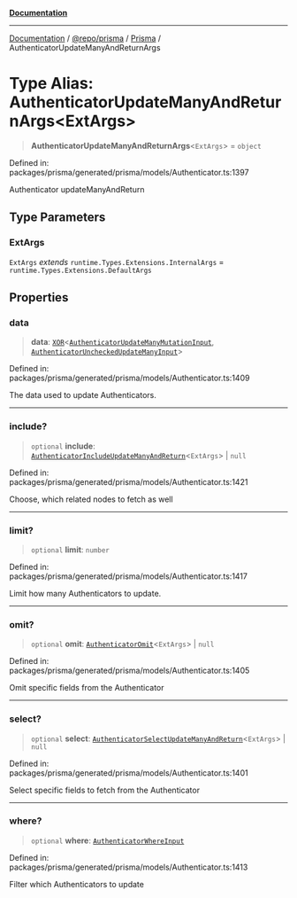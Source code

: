 [**Documentation**](../../../../../README.md)

***

[Documentation](../../../../../README.md) / [@repo/prisma](../../../README.md) / [Prisma](../README.md) / AuthenticatorUpdateManyAndReturnArgs

# Type Alias: AuthenticatorUpdateManyAndReturnArgs\<ExtArgs\>

> **AuthenticatorUpdateManyAndReturnArgs**\<`ExtArgs`\> = `object`

Defined in: packages/prisma/generated/prisma/models/Authenticator.ts:1397

Authenticator updateManyAndReturn

## Type Parameters

### ExtArgs

`ExtArgs` *extends* `runtime.Types.Extensions.InternalArgs` = `runtime.Types.Extensions.DefaultArgs`

## Properties

### data

> **data**: [`XOR`](XOR.md)\<[`AuthenticatorUpdateManyMutationInput`](AuthenticatorUpdateManyMutationInput.md), [`AuthenticatorUncheckedUpdateManyInput`](AuthenticatorUncheckedUpdateManyInput.md)\>

Defined in: packages/prisma/generated/prisma/models/Authenticator.ts:1409

The data used to update Authenticators.

***

### include?

> `optional` **include**: [`AuthenticatorIncludeUpdateManyAndReturn`](AuthenticatorIncludeUpdateManyAndReturn.md)\<`ExtArgs`\> \| `null`

Defined in: packages/prisma/generated/prisma/models/Authenticator.ts:1421

Choose, which related nodes to fetch as well

***

### limit?

> `optional` **limit**: `number`

Defined in: packages/prisma/generated/prisma/models/Authenticator.ts:1417

Limit how many Authenticators to update.

***

### omit?

> `optional` **omit**: [`AuthenticatorOmit`](AuthenticatorOmit.md)\<`ExtArgs`\> \| `null`

Defined in: packages/prisma/generated/prisma/models/Authenticator.ts:1405

Omit specific fields from the Authenticator

***

### select?

> `optional` **select**: [`AuthenticatorSelectUpdateManyAndReturn`](AuthenticatorSelectUpdateManyAndReturn.md)\<`ExtArgs`\> \| `null`

Defined in: packages/prisma/generated/prisma/models/Authenticator.ts:1401

Select specific fields to fetch from the Authenticator

***

### where?

> `optional` **where**: [`AuthenticatorWhereInput`](AuthenticatorWhereInput.md)

Defined in: packages/prisma/generated/prisma/models/Authenticator.ts:1413

Filter which Authenticators to update
